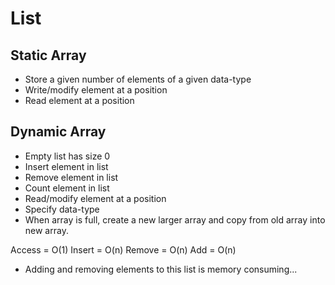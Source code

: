 # List

## Static Array
- Store a given number of elements of a given data-type
- Write/modify element at a position
- Read element at a position

## Dynamic Array
- Empty list has size 0
- Insert element in list
- Remove element in list
- Count element in list
- Read/modify element at a position
- Specify data-type
- When array is full, create a new larger array and copy from old array into new array.

Access = O(1)
Insert = O(n)
Remove = O(n)
Add = O(n)

- Adding and removing elements to this list is memory consuming... 